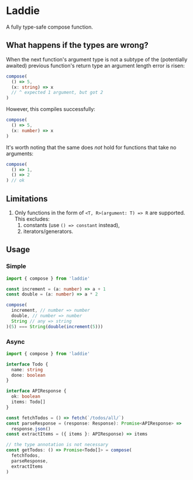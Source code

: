 # Laddie

A fully type-safe compose function.

## What happens if the types are wrong?

When the next function's argument type
is not a subtype of the (potentially awaited)
previous function's return type an argument length error is risen:

```ts
compose(
  () => 5,
  (x: string) => x
  // ^ expected 1 argument, but got 2
)
```

However, this compiles successfully:

```ts
compose(
  () => 5,
  (x: number) => x
)
```

It's worth noting that the same does _not_ hold for functions that take no arguments:

```ts
compose(
  () => 1,
  () => 2
) // ok
```

## Limitations

1. Only functions in the form of `<T, R>(argument: T) => R` are supported. This excludes:
   1. constants (use `() => constant` instead),
   1. iterators/generators.

## Usage

### Simple

```ts
import { compose } from 'laddie'

const increment = (a: number) => a + 1
const double = (a: number) => a * 2

compose(
  increment, // number => number
  double, // number => number
  String // any => string
)(5) === String(double(increment(5)))
```

### Async

```ts
import { compose } from 'laddie'

interface Todo {
  name: string
  done: boolean
}

interface APIResponse {
  ok: boolean
  items: Todo[]
}

const fetchTodos = () => fetch(`/todos/all/`)
const parseResponse = (response: Response): Promise<APIResponse> =>
  response.json()
const extractItems = ({ items }: APIResponse) => items

// the type annotation is not necessary
const getTodos: () => Promise<Todo[]> = compose(
  fetchTodos,
  parseResponse,
  extractItems
)
```

